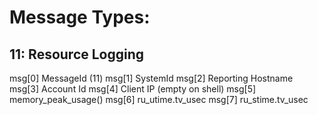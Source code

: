 # Message Types:

## 11: Resource Logging

msg[0]      MessageId (11)
msg[1]      SystemId
msg[2]      Reporting Hostname
msg[3]      Account Id
msg[4]      Client IP (empty on shell)
msg[5]      memory_peak_usage()
msg[6]      ru_utime.tv_usec
msg[7]      ru_stime.tv_usec